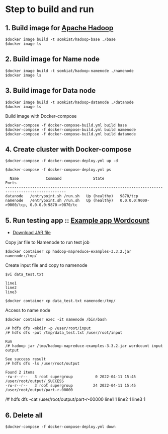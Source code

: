 # Step to build and run

## 1. Build image for [Apache Hadoop](https://hadoop.apache.org/releases.html)
```
$docker image build -t somkiat/hadoop-base ./base
$docker image ls
```

## 2. Build image for Name node
```
$docker image build -t somkiat/hadoop-namenode ./namenode
$docker image ls
```

## 3. Build image for Data node
```
$docker image build -t somkiat/hadoop-datanode ./datanode
$docker image ls
```

Build image with Docker-compose
```
$docker-compose -f docker-compose-build.yml build base
$docker-compose -f docker-compose-build.yml build namenode
$docker-compose -f docker-compose-build.yml build datanode
```

## 4. Create cluster with Docker-compose
```
$docker-compose -f docker-compose-deploy.yml up -d

$docker-compose -f docker-compose-deploy.yml ps

  Name            Command              State                           Ports
-------------------------------------------------------------------------------------------------
datanode   /entrypoint.sh /run.sh   Up (healthy)   9870/tcp
namenode   /entrypoint.sh /run.sh   Up (healthy)   0.0.0.0:9000->9000/tcp, 0.0.0.0:9870->9870/tc
```

## 5. Run testing app :: [Example app Wordcount](https://hadoop.apache.org/docs/current/hadoop-mapreduce-client/hadoop-mapreduce-client-core/MapReduceTutorial.html#Example:_WordCount_v1.0)
* [Download JAR file](https://repo1.maven.org/maven2/org/apache/hadoop/hadoop-mapreduce-examples/3.3.2/hadoop-mapreduce-examples-3.3.2.jar)

Copy jar file to Namenode to run test job
```
$docker container cp hadoop-mapreduce-examples-3.3.2.jar namenode:/tmp/
```

Create input file and copy to namenode
```
$vi data_test.txt

line1
line2
line3

$docker container cp data_test.txt namenode:/tmp/
```

Access to name node
```
$docker container exec -it namenode /bin/bash

/# hdfs dfs -mkdir -p /user/root/input
/# hdfs dfs -put /tmp/data_test.txt /user/root/input

Run
/# hadoop jar /tmp/hadoop-mapreduce-examples-3.3.2.jar wordcount input output

See success result
/# hdfs dfs -ls /user/root/output

Found 2 items
-rw-r--r--   3 root supergroup          0 2022-04-11 15:45 /user/root/output/_SUCCESS
-rw-r--r--   3 root supergroup         24 2022-04-11 15:45 /user/root/output/part-r-00000
```

/# hdfs dfs -cat /user/root/output/part-r-00000
line1	1
line2	1
line3	1

## 6. Delete all
```
$docker-compose -f docker-compose-deploy.yml down
```